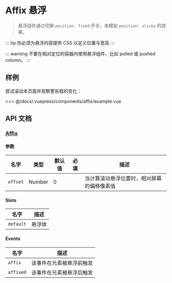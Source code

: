 # Affix 悬浮

> 悬浮组件通过切换 `position: fixed` 开关，来模拟 `position: sticky` 的效果。

::: tip
你必须为悬浮内容提供 CSS 以定义位置与宽高
:::

::: warning
不要在相对定位的容器内使用悬浮组件，比如 pulled 或 pushed column。
:::

## 样例

尝试滚动本页面并观察警告框的变化：

<affix-example/>

<<< @/docs/.vuepress/components/affix/example.vue

## API 文档

### [Affix](https://github.com/uiv-lib/uiv/blob/1.x/src/components/affix/Affix.vue)

#### 参数

名字             | 类型       | 默认值      | 必填 | 描述
---------------- | ---------- | ------------ | -------- | -----------------------
`offset`         | Number     | 0            |          | 当计算滚动悬浮位置时，相对屏幕的偏移像素值

#### Slots

名字      | 描述
--------- | -----------------------
`default` | 悬浮体

#### Events

名字      | 描述
--------- | -----------------------
`affix`   | 该事件在元素被悬浮前触发
`affixed` | 该事件在元素被悬浮后触发

